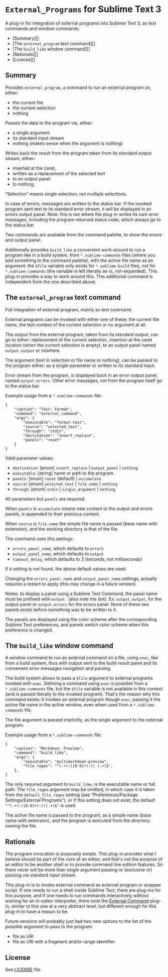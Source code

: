 
`External_Programs` for Sublime Text 3
==============================================================================

A plug-in for integration of external programs into Sublime Text 3, as text
commands and window commands.

 * [Summary][]
 * [The `external_program` text command][]
 * [The `build_like` window command][]
 * [Rationals][]
 * [License][]

Summary
------------------------------------------------------------------------------
Provides `external_program`, a command to run an external program on, either:

 * the current file
 * the current selection
 * nothing

Passes the data to the program via, either:

 * a single argument
 * its standard input stream
 * nothing (makes sense when the argument is nothing)

Writes back the result from the program taken from its standard output
stream, either:

 * inserted at the caret,
 * written as a replacement of the selected text
 * to an output panel
 * to nothing.

“Selection” means single selection, not multiple selections.

In case of errors, messages are written to the status bar. If the invoked
program sent text to its standard error stream, it will be displayed in an
errors output panel. Note: this is not where the plug-in writes its own error
messages, including the program returned status code, which always go to
the status bar.

Two commands are available from the command palette, to show the errors and
output panel.

Additionally provides `build_like` a convenient work-around to run a program
like in a build system, from `*.sublime-commands` files (where you add
something to the command palette), with the active file name as an argument:
the `$file` variable only exists for `*.sublime-build` files, not for
`*.sublime-commands` (the variable is left literally as-is, not-expanded).
This plug-in provides a way to work around this. This additional command is
independent from the one described above.


The `external_program` text command
------------------------------------------------------------------------------
Full integration of external program, mainly as text command.

External programs can be invoked with either one of these: the current
file name, the text content of the current selection or no argument at
all.

The output from the external program, taken from its standard output, can
go to either: replacement of the current selection, insertion at the caret
location (when the current selection is empty), to an output panel named
`output.output` or nowhere.

The argument (text in selection or file name or nothing), can be passed to
the program either: as a single parameter or written to its standard
input.

Error stream from the program, is displayed back in an error output panel,
named `output.errors`. Other error messages, not from the program itself go to
the status bar.


Example usage from a `*.sublime-commands` file:

	{
	    "caption": "Text: Format",
	    "command": "external_command",
	    "args": {
	        "executable": "format-text",
	        "source": "selected_text",
	        "through": "stdin",
	        "destination": "insert_replace",
	        "panels": "reset"
	    }
	}

Valid parameter values:

 * `destination`: [enum] `insert_replace` | `output_panel` | `nothing`
 * `executable`: [string] name or path to the program.
 * `panels`: [enum] `reset` (default) | `accumulate`
 * `source`: [enum] `selected_text` | `file_name` | `nothing`
 * `through`: [enum] `stdin` | `single_argument` | `nothing`

All parameters but `panels` are required.

When `panels` is `accumulate` means new content to the output and errors
panels, is appended to their previous content.

When `source` is `file_name` the simple file name is passed (base name with
extension), and the working directory is that of the file.

The command uses this settings:

 * `errors_panel_name`, which defaults to `errors`
 * `output_panel_name`, which defaults to `output`
 * `timeout_delay`, which defaults to 3 (seconds, not milliseconds)

If a setting is not found, the above default values are used.

Changing the `errors_panel_name` and `output_panel_name` settings, actually
requires a restart to apply (this may change in a future version).

Notes: to display a panel using a Sublime Text Command, the panel name must
be prefixed with `output.` (also note the dot). Ex: `output.output`, for
the output panel or `output.errors` for the errors panel. None of these two
panels exists before something was to be written to it.

The panels are displayed using the color scheme after the corresponding
Sublime Text preferences, and panels switch color scheme when this preference
is changed.


The `build_like` window command
------------------------------------------------------------------------------
A window command to run an external command on a file, using `exec`, like from
a build system, thus with output sent to the build result panel and its
convenient error messages navigation and parsing.

The build system allows to pass a `$file` argument to external programs
invoked with `exec`. Defining a command using `exec` is possible from a
`*.sublime-commands` file, but the `$file` variable is not available in this
context (and is passed literally to the invoked program). That's the reason
why this command exists: it invokes an external program though `exec`, passing
it the active file name in the active window, even when used from a
`*.sublime-commands` file.

The file argument is passed implicitly, as the single argument to the
external program.

Example usage from a `*.sublime-commands` file:

    {
        "caption": "Markdown: Preview",
        "command": "build_like",
        "args": {
        	"executable": "multimarkdown-preview",
        	"file_regex": "^(.+):([0-9]+):() (.+)$",
        },
    }

The only required argument to `build_like`, is the executable name or full
path. The `file_regex` argument may be omitted, in which case it is taken from
the `default_file_regex` setting (see “Preferences/Package Settings/External
Programs”), or if this setting does not exist, the default
`"^(.+):([0-9]+):()(.+)$"` is used.

The active file name is passed to the program, as a simple name (base name
with extension), and the program is executed from the directory owning the
file.


Rationals
------------------------------------------------------------------------------
The program invocation is purposely simple. This plug-in provides what I
believe should be part of the core of an editor, and that's not the purpose of
an editor to be another shell or to provide command line edition features. So
there never will be more than single argument passing or (exclusive or)
passing via standard input stream.

This plug-in is to invoke external command as external program or wrapper
script. If one needs to run a shell inside Sublime Text, there are plug-ins
for this purpose, and if one needs to run commands interactively without
wishing for an in-editor interpreter, there exist the
[External Command](https://packagecontrol.io/packages/External%20Command)
plug-in, similar to this one at a very abstract level, but different enough
for this plug-in to have a reason to be.

Future versions will probably just had two new options to the list of the
possible argument to pass to the program:

 * file as URI
 * file as URI with a fragment and/or range identifier


License
------------------------------------------------------------------------------
See [LICENSE](LICENSE) file.
